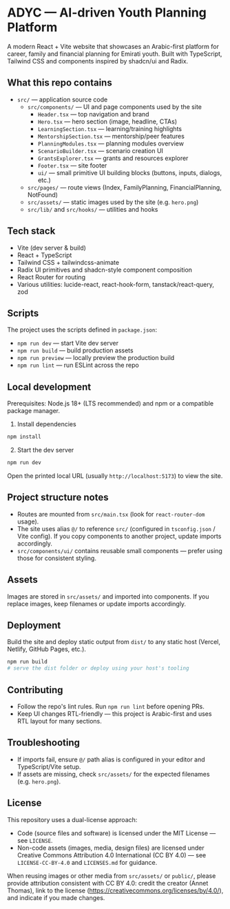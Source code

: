 # ADYC — AI-driven Youth Planning Platform

A modern React + Vite website that showcases an Arabic-first platform for career, family and financial planning for Emirati youth. Built with TypeScript, Tailwind CSS and components inspired by shadcn/ui and Radix.

## What this repo contains

- `src/` — application source code
	- `src/components/` — UI and page components used by the site
		- `Header.tsx` — top navigation and brand
		- `Hero.tsx` — hero section (image, headline, CTAs)
		- `LearningSection.tsx` — learning/training highlights
		- `MentorshipSection.tsx` — mentorship/peer features
		- `PlanningModules.tsx` — planning modules overview
		- `ScenarioBuilder.tsx` — scenario creation UI
		- `GrantsExplorer.tsx` — grants and resources explorer
		- `Footer.tsx` — site footer
		- `ui/` — small primitive UI building blocks (buttons, inputs, dialogs, etc.)
	- `src/pages/` — route views (Index, FamilyPlanning, FinancialPlanning, NotFound)
	- `src/assets/` — static images used by the site (e.g. `hero.png`)
	- `src/lib/` and `src/hooks/` — utilities and hooks

## Tech stack

- Vite (dev server & build)
- React + TypeScript
- Tailwind CSS + tailwindcss-animate
- Radix UI primitives and shadcn-style component composition
- React Router for routing
- Various utilities: lucide-react, react-hook-form, tanstack/react-query, zod

## Scripts

The project uses the scripts defined in `package.json`:

- `npm run dev` — start Vite dev server
- `npm run build` — build production assets
- `npm run preview` — locally preview the production build
- `npm run lint` — run ESLint across the repo

## Local development

Prerequisites: Node.js 18+ (LTS recommended) and npm or a compatible package manager.

1. Install dependencies

```powershell
npm install
```

2. Start the dev server

```powershell
npm run dev
```

Open the printed local URL (usually `http://localhost:5173`) to view the site.

## Project structure notes

- Routes are mounted from `src/main.tsx` (look for `react-router-dom` usage).
- The site uses alias `@/` to reference `src/` (configured in `tsconfig.json` / Vite config). If you copy components to another project, update imports accordingly.
- `src/components/ui/` contains reusable small components — prefer using those for consistent styling.

## Assets

Images are stored in `src/assets/` and imported into components. If you replace images, keep filenames or update imports accordingly.

## Deployment

Build the site and deploy static output from `dist/` to any static host (Vercel, Netlify, GitHub Pages, etc.).

```powershell
npm run build
# serve the dist folder or deploy using your host's tooling
```

## Contributing

- Follow the repo's lint rules. Run `npm run lint` before opening PRs.
- Keep UI changes RTL-friendly — this project is Arabic-first and uses RTL layout for many sections.

## Troubleshooting

- If imports fail, ensure `@/` path alias is configured in your editor and TypeScript/Vite setup.
- If assets are missing, check `src/assets/` for the expected filenames (e.g. `hero.png`).

## License

This repository uses a dual-license approach:

- Code (source files and software) is licensed under the MIT License — see `LICENSE`.
- Non-code assets (images, media, design files) are licensed under Creative Commons Attribution 4.0 International (CC BY 4.0) — see `LICENSE-CC-BY-4.0` and `LICENSES.md` for guidance.

When reusing images or other media from `src/assets/` or `public/`, please provide attribution consistent with CC BY 4.0: credit the creator (Annet Thomas), link to the license (https://creativecommons.org/licenses/by/4.0/), and indicate if you made changes.
